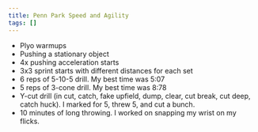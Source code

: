 ```yaml
---
title: Penn Park Speed and Agility
tags: []
---
```


- Plyo warmups
- Pushing a stationary object
- 4x pushing acceleration starts
- 3x3 sprint starts with different distances for each set
- 6 reps of 5-10-5 drill. My best time was 5:07
- 5 reps of 3-cone drill. My best time was 8:78
- Y-cut drill (in cut, catch, fake upfield, dump, clear, cut break, cut deep, catch huck). I marked for 5, threw 5, and cut a bunch.
- 10  minutes of long throwing. I worked on snapping my wrist on my flicks.
